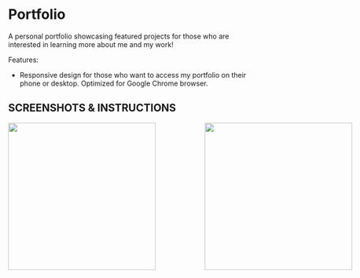 # **Portfolio**

A personal portfolio showcasing featured projects for those who are interested in learning more about me and my work! 

Features:
- Responsive design for those who want to access my portfolio on their phone or desktop. Optimized for Google Chrome browser.


## **SCREENSHOTS & INSTRUCTIONS**

<div style="display:flex; flex-wrap: wrap; width: 800px;">
<img style="flex: 0 0 50%; height: 300px;" src="https://media.giphy.com/media/ZOHE9VkLUHoMZZaA54/giphy.gif">
<img style="flex: 0 0 50%; height: 300px;" src="https://media.giphy.com/media/batF5BTMkqyFXD2XYT/giphy.gif">

</div>

